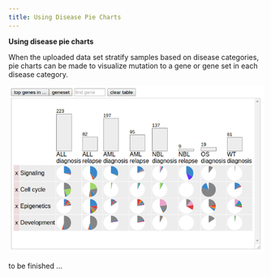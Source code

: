 ```yaml
---
title: Using Disease Pie Charts
---
```



**Using disease pie charts**

When the uploaded data set stratify samples based on disease categories,
pie charts can be made to visualize mutation to a gene or gene set in
each disease category.

![](./media/image1.png)

to be finished ...
